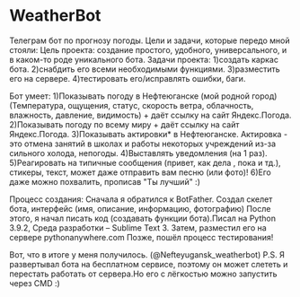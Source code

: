 # WeatherBot
Телеграм бот по прогнозу погоды.
Цели и задачи, которые передо мной стояли:
Цель проекта:
создание простого, удобного, универсального, и в каком-то роде уникального бота.
Задачи проекта:
1)создать каркас бота.
2)снабдить его всеми необходимыми функциями. 
3)разместить его на сервере.
4)тестировать его/исправлять ошибки, баги.

Бот умеет:
1)Показывать погоду в Нефтеюганске (мой родной город) (Температура, ощущения, статус, скорость ветра, облачность, влажность, давление, видимость) + даёт ссылку на сайт Яндекс.Погода.
2)Показывать погоду по всему миру + даёт ссылку на сайт Яндекс.Погода.
3)Показывать актировки* в Нефтеюганске. Актировка - это отмена занятий в школах и работы некоторых учреждений из-за сильного холода, непогоды.
4)Выставлять уведомления (на 1 раз).
5)Реагировать на типичные сообщения (привет, как дела , пока и тд.), стикеры, текст, может даже отправить вам песню (или фото)!
6)Его даже можно похвалить, прописав "Ты лучший" :)

Процесс создания:
Сначала я обратился к BotFather. Создал скелет бота, интерфейс (имя, описание, информацию, фотографию)
После этого, я начал писать код (создавать функции бота).Писал на Python 3.9.2, Среда разработки – Sublime Text 3.
Затем, разместил его на сервере pythonanywhere.com
Позже, пошёл процесс тестирования!

Вот, что в итоге у меня получилось. (@Nefteyugansk_weatherbot)
P.S. Я развертывал бота на бесплатном сервисе, поэтому он может слететь и перестать работать от сервера.Но его с лёгкостью можно запустить через CMD :) 

